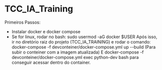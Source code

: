 # TCC_IA_Training
Primeiros Passos:
- Instalar docker e docker compose
- Se for linux, rodar no bash: sudo usermod -aG docker $USER
Após isso, ir no diretório raiz do projeto (TCC_IA_TRAINING) e rodar o comando:
docker-compose -f devconteiner/docker-compose.yml up --build (Para subir o conteiner com a imagem atualizada)
E docker-compose -f devconteiner/docker-compose.yml exec python-dev bash para conseguir acessar dentro do container.
